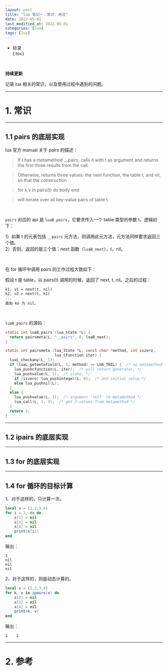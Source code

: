 ```yaml
---
layout: post
title: "lua 笔记一：常识、用法"
date: 2022-05-01
last_modified_at: 2022-05-01
categories: [lua]
tags: [lua]
---
```


* 目录  
{:toc}
<br/>

**持续更新**   

记录 lua 相关的常识，以及使用过程中遇到的问题。    

---

# 1. 常识

--- 


## 1.1 pairs 的底层实现 

lua 官方 manual 关于 pairs 的描述：   

>If t has a metamethod __pairs, calls it with t as argument and returns the first three results from the call.     

>Otherwise, returns three values: the next function, the table t, and nil, so that the construction     

>    for k,v in pairs(t) do body end    

>will iterate over all key–value pairs of table t.    
 
<br/>   

`pairs` 对应的 api 是 `luaB_pairs`，它要求传入一个 table 类型的参数 t，逻辑如下：    

1）如果 t 的元表包括 `__pairs` 元方法，则调用此元方法，元方法同样要求返回三个值。        
2）否则，返回的是三个值：next 函数（`luaB_next`），t，nil。     

<br/>   

在 for 循环中调用 pairs 的工作过程大致如下：  

假设 t 是 table，以 pairs(t) 调用的时候，返回了 next, t, nil。之后的过程：  

```
k1, v1 = next(t, nil)   
k2, v2 = next(t, k1)    
...
直到 kn 为 nil。   
```

<br/>

`luaB_pairs` 的源码：  

```c
static int luaB_pairs (lua_State *L) {
  return pairsmeta(L, "__pairs", 0, luaB_next);
}

static int pairsmeta (lua_State *L, const char *method, int iszero,
                      lua_CFunction iter) {
  luaL_checkany(L, 1);
  if (luaL_getmetafield(L, 1, method) == LUA_TNIL) {  /* no metamethod? */
    lua_pushcfunction(L, iter);  /* will return generator, */
    lua_pushvalue(L, 1);  /* state, */
    if (iszero) lua_pushinteger(L, 0);  /* and initial value */
    else lua_pushnil(L);
  }
  else {
    lua_pushvalue(L, 1);  /* argument 'self' to metamethod */
    lua_call(L, 1, 3);  /* get 3 values from metamethod */
  }
  return 3;
}
```

---

## 1.2 ipairs 的底层实现



---

## 1.3 for 的底层实现

---

## 1.4 for 循环的目标计算

1、对于这样的，只计算一次。      

```lua
local x = {1,2,3,4}
for i = 1, #x do
    x[2] = nil
    x[3] = nil
    x[4] = nil
    print(x[i])
end
```

输出：   

```
1
nil
nil
nil
```

2、对于这样的，则是动态计算的。    

```lua
local x = {1,2,3,4}
for k, v in ipairs(x) do
    x[2] = nil
    x[3] = nil
    x[4] = nil
    print(k, v)
end
```

输出： 

```
1    1
```

---

# 2. 参考

